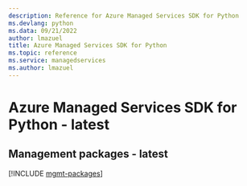 ```yaml
---
description: Reference for Azure Managed Services SDK for Python
ms.devlang: python
ms.data: 09/21/2022
author: lmazuel
title: Azure Managed Services SDK for Python
ms.topic: reference
ms.service: managedservices
ms.author: lmazuel
---
```

# Azure Managed Services SDK for Python - latest

## Management packages - latest
[!INCLUDE [mgmt-packages](managed-services-mgmt-index.md)]